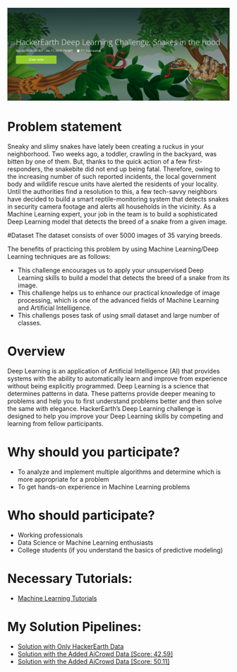 ![](https://github.com/redwankarimsony/hackerearth-snake-in-the-hood/blob/main/snake%20cover.png)

# Problem statement
Sneaky and slimy snakes have lately been creating a ruckus in your neighborhood. Two weeks ago, a toddler, crawling in the backyard, was bitten by one of them. But, thanks to the quick action of a few first-responders, the snakebite did not end up being fatal. Therefore, owing to the increasing number of such reported incidents, the local government body and wildlife rescue units have alerted the residents of your locality.
Until the authorities find a resolution to this, a few tech-savvy neighbors have decided to build a smart reptile-monitoring system that detects snakes in security camera footage and alerts all households in the vicinity. As a Machine Learning expert, your job in the team is to build a sophisticated Deep Learning model that detects the breed of a snake from a given image.

#Dataset
The dataset consists of over 5000 images of 35 varying breeds.

The benefits of practicing this problem by using Machine Learning/Deep Learning techniques are as follows:
* This challenge encourages us to apply your unsupervised Deep Learning skills to build a model that detects the breed of a snake from its image.
* This challenge helps us to enhance our practical knowledge of image processing, which is one of the advanced fields of Machine Learning and Artificial Intelligence.
* This challengs poses task of using small dataset and large number of classes. 


# Overview
Deep Learning is an application of Artificial Intelligence (AI) that provides systems with the ability to automatically learn and improve from experience without being explicitly programmed. Deep Learning is a science that determines patterns in data. These patterns provide deeper meaning to problems and help you to first understand problems better and then solve the same with elegance. HackerEarth’s Deep Learning challenge is designed to help you improve your Deep Learning skills by competing and learning from fellow participants.

# Why should you participate?
* To analyze and implement multiple algorithms and determine which is more appropriate for a problem
* To get hands-on experience in Machine Learning problems

# Who should participate?
* Working professionals
* Data Science or Machine Learning enthusiasts
* College students (if you understand the basics of predictive modeling)

# Necessary Tutorials: 
* [Machine Learning Tutorials](https://www.hackerearth.com/practice/machine-learning/machine-learning-algorithms/beginners-guide-regression-analysis-plot-interpretations/tutorial/)


# My Solution Pipelines: 
* [Solution with Only HackerEarth Data](https://nbviewer.jupyter.org/github/redwankarimsony/hackerearth-snake-in-the-hood/blob/main/notebooks/Snake_Detection.ipynb)
* [Solution with the Added AiCrowd Data \[Score: 42.59\]](https://nbviewer.jupyter.org/github/redwankarimsony/hackerearth-snake-in-the-hood/blob/main/notebooks/Snake_Detection_%5BAi_Crowd_Data_Score_42_59%5D.ipynb)
* [Solution with the Added AiCrowd Data \[Score: 50.11\]](https://nbviewer.jupyter.org/github/redwankarimsony/hackerearth-snake-in-the-hood/blob/main/notebooks/Snake_Detection_%5BAi_Crowd_Data_Score_50_11%5D.ipynb)


